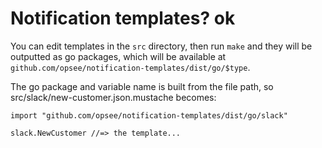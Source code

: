Notification templates? ok
==========================

You can edit templates in the `src` directory, then run `make` and they will be outputted as go packages, which will be available at `github.com/opsee/notification-templates/dist/go/$type`.

The go package and variable name is built from the file path, so src/slack/new-customer.json.mustache becomes:

```
import "github.com/opsee/notification-templates/dist/go/slack"

slack.NewCustomer //=> the template...
```
